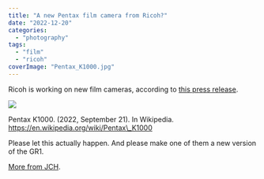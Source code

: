 ```yaml
---
title: "A new Pentax film camera from Ricoh?"
date: "2022-12-20"
categories:
  - "photography"
tags:
  - "film"
  - "ricoh"
coverImage: "Pentax_K1000.jpg"
---
```


Ricoh is working on new film cameras, according to [this press release](https://news.ricoh-imaging.co.jp/rim_info2/2022/20221220_037861.html).

![](/img/2022/Pentax_K1000-1024x822.jpg)

Pentax K1000. (2022, September 21). In Wikipedia. https://en.wikipedia.org/wiki/Pentax\_K1000

Please let this actually happen. And please make one of them a new version of the GR1.

[More from JCH](https://www.japancamerahunter.com/2022/12/a-new-film-camera-from-pentax/).
